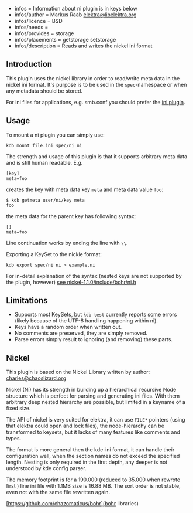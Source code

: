 - infos = Information about ni plugin is in keys below
- infos/author = Markus Raab <elektra@libelektra.org>
- infos/licence = BSD
- infos/needs =
- infos/provides = storage
- infos/placements = getstorage setstorage
- infos/description = Reads and writes the nickel ini format

## Introduction ##

This plugin uses the nickel library in order to read/write
meta data in the nickel ini format. It's purpose is to be
used in the `spec`-namespace or when any metadata should be
stored.

For ini files for applications, e.g. smb.conf you should prefer the
[ini plugin](/src/plugins/ini).

## Usage


To mount a ni plugin you can simply use:

    kdb mount file.ini spec/ni ni

The strength and usage of this plugin is that it supports arbitrary meta
data and is still human readable.
E.g.

    [key]
    meta=foo

creates the key with meta data key `meta` and meta data value `foo`:

    $ kdb getmeta user/ni/key meta
    foo

the meta data for the parent key has following syntax:

    []
    meta=foo

Line continuation works by ending the line with `\\`.

Exporting a KeySet to the nickle format:

    kdb export spec/ni ni > example.ni


For in-detail explanation of the syntax
(nested keys are not supported by the plugin, however)
[see nickel-1.1.0/include/bohr/ni.h](https://github.com/ElektraInitiative/libelektra/tree/master/src/plugins/ni/nickel-1.1.0/include/bohr/ni.h)


## Limitations ##

- Supports most KeySets, but `kdb test` currently reports some errors
  (likely because of the UTF-8 handling happening within ni).
- Keys have a random order when written out.
- No comments are preserved, they are simply removed.
- Parse errors simply result to ignoring (and removing) these parts.


## Nickel ##

This plugin is based on the Nickel Library written by
author: charles@chaoslizard.org

Nickel (Ni) has its strength in building up a hierarchical
recursive Node structure which is perfect for parsing and
generating ini files. With them arbitrary deep nested hierarchy
are possible, but limited in a keyname of a fixed size.

The API of nickel is very suited for elektra, it can use
`FILE*` pointers (using that elektra could open and lock
files), the node-hierarchy can be transformed to
keysets, but it lacks of many features like comments
and types.

The format is more general then the kde-ini format, it can
handle their configuration well, when the section names
do not exceed the specified length. Nesting is only required
in the first depth, any deeper is not understood by kde config
parser.

The memory footprint is for a 190.000 (reduced to 35.000 when
rewrote first ) line ini file with 1.1MB size is 16.88 MB.
The sort order is not stable, even not with the same file
rewritten again.

[https://github.com/chazomaticus/bohr](bohr libraries)
